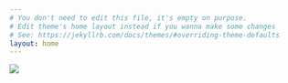 ```yaml
---
# You don't need to edit this file, it's empty on purpose.
# Edit theme's home layout instead if you wanna make some changes
# See: https://jekyllrb.com/docs/themes/#overriding-theme-defaults
layout: home
---
```


<span id="helper-assets-path" hidden>{{ '/assets' | absolute_url }}</span>
<img id="img-controller" src="{{ '/assets/xbox-one-s-wireless-controller.png' | absolute_url }}">

<script
  src="https://code.jquery.com/jquery-3.2.1.min.js"
  integrity="sha256-hwg4gsxgFZhOsEEamdOYGBf13FyQuiTwlAQgxVSNgt4="
  crossorigin="anonymous"></script>

<script type="text/javascript" src="{{ '/gamepad.js/gamepad.js' | absolute_url }}"></script>
<script type="text/javascript" src="{{ '/js/app.js' | absolute_url }}"></script>
